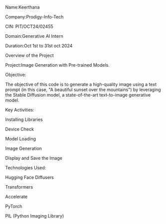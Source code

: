 Name:Keerthana

Company:Prodigy-Info-Tech

CIN: PIT/OCT24/02455

Domain:Generative AI Intern

Duration:Oct 1st to 31st oct 2024


Overview of the Project


Project:Image Generation with Pre-trained Models.

Objective:


The objective of this code is to generate a high-quality image using a text prompt (in this case, "A beautiful sunset over the mountains") by leveraging the Stable Diffusion model, a state-of-the-art text-to-image generative model.


Key Activities:


Installing Libraries

Device Check

Model Loading

Image Generation

Display and Save the Image


Technologies Used:

Hugging Face Diffusers

Transformers

Accelerate 

PyTorch

PIL (Python Imaging Library)
